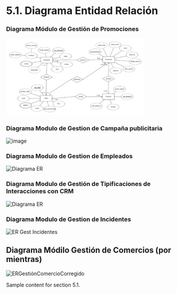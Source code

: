 # 5.1. Diagrama Entidad Relación
### Diagrama Módulo de Gestión de Promociones

<img src="./modelado_1.png" alt="Modelado inicial" style="width: 75%; height: auto;" />

### Diagrama Modulo de Gestion de Campaña publicitaria
![image](https://github.com/user-attachments/assets/4c4e0d66-3cf8-49cc-bee6-5412ce69709f)



### Diagrama Modulo de Gestion de Empleados
![Diagrama ER](https://github.com/user-attachments/assets/f1a02897-76d2-44fc-be66-b786b641b709)

### Diagrama Modulo de Gestión de Tipificaciones de Interacciones con CRM
![Diagrama ER](https://github.com/user-attachments/assets/3de2d6da-d423-4c46-9534-fce7faebb515)



### Diagrama Modulo de Gestion de Incidentes
![ER Gest Incidentes](https://github.com/user-attachments/assets/ad19681b-b5f5-4618-81b5-397bdaea4eb9)

## Diagrama Módilo Gestión de Comercios (por mientras)
![ERGestiónComercioCorregido](https://github.com/user-attachments/assets/c893c6dc-e740-4e39-9a6c-4c10f7a60edd)

Sample content for section 5.1.
